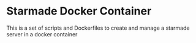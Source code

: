 # Starmade Docker Container

This is a set of scripts and Dockerfiles to create and manage a starmade server in a docker container
